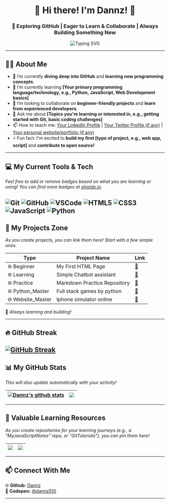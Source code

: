 <h1 align="center">👋 Hi there! I'm Dannz! 🚀</h1>
<h3 align="center">🌱 Exploring GitHub | Eager to Learn & Collaborate | Always Building Something New</h3>

<p align="center">
  <img src="https://readme-typing-svg.herokuapp.com?color=00FF00&center=true&vCenter=true&lines=Learning+GitHub!;Exploring+new+technologies!;Open+to+collaborations!;Coding+and+building!;Connecting+with+developers!" alt="Typing SVG" />
</p>

---

## 🙋‍♂️ About Me

- 🔭 I’m currently **diving deep into GitHub** and **learning new programming concepts**.
- 🌱 I’m currently learning **[Your primary programming language/technology, e.g., Python, JavaScript, Web Development basics]**
- 👯 I’m looking to collaborate on **beginner-friendly projects** and **learn from experienced developers**.
- 💬 Ask me about **[Topics you're learning or interested in, e.g., getting started with Git, basic coding challenges]**
- 📫 How to reach me: [Your LinkedIn Profile](YOUR_LINKEDIN_URL) | [Your Twitter Profile (if any)](YOUR_TWITTER_URL) | [Your personal website/portfolio (if any)](YOUR_PORTFOLIO_URL)
- ⚡ Fun fact: I'm excited to **build my first [type of project, e.g., web app, script]** and **contribute to open source!**

---

## 💻 My Current Tools & Tech

_Feel free to add or remove badges based on what you are learning or using! You can find more badges at [shields.io](https://shields.io/)._

![Git](https://img.shields.io/badge/Git-F05032?style=for-the-badge&logo=git&logoColor=white)
![GitHub](https://img.shields.io/badge/GitHub-181717?style=for-the-badge&logo=github&logoColor=white)
![VSCode](https://img.shields.io/badge/Visual_Studio_Code-007ACC?style=for-the-badge&logo=visual-studio-code&logoColor=white)
![HTML5](https://img.shields.io/badge/HTML5-E34F26?style=for-the-badge&logo=html5&logoColor=white)
![CSS3](https://img.shields.io/badge/CSS3-1572B6?style=for-the-badge&logo=css3&logoColor=white)
![JavaScript](https://img.shields.io/badge/JavaScript-F7DF1E?style=for-the-badge&logo=javascript&logoColor=black)
![Python](https://img.shields.io/badge/Python-3776AB?style=for-the-badge&logo=python&logoColor=white)
---

## 📑 My Projects Zone

_As you create projects, you can link them here! Start with a few simple ones._

| Type             | Project Name                      | Link                                                                        |
|------------------|-----------------------------------|-----------------------------------------------------------------------------|
| 🌐 Beginner      | My First HTML Page                | [🔗](https://github.com/dannz510/Heart-by-dz)                              |
| 🌐 Learning      | Simple Chatbot assistant          | [🔗](https://github.com/dannz510/A.Z.O.Z)                                  |
| 🌐 Practice      | Markdown Practice Repository      | [🔗](https://github.com/dannz510/DinoGame)                                 |
| 🌐 Python_Master | Full stack games by python        | [🔗](https://github.com/dannz510/PYTHON-GAME-MASTER)                       |
| 🌐 Website_Master| Iphone simulator online           | [🔗](https://github.com/dannz510/Iphone-15-simulator)                      |

🚀 *Always learning and building!*

---

## 🔥 GitHub Streak

[![GitHub Streak](https://streak-stats.demolab.com/?user=dannz510&theme=hacker&border_radius=15&hide_total_contributions=true)](https://git.io/streak-stats)
---

## 📊 My GitHub Stats

_This will also update automatically with your activity!_

| <a href="https://github.com/dannz510/github-readme-stats"><img align="center" src="https://github-readme-stats.vercel.app/api?username=dannz510&show_icons=true&include_all_commits=true&theme=buefy&hide_border=true" alt="Dannz's github stats" /></a> | <a href="https://github.com/dannz510/github-readme-stats"><img align="center" src="https://github-readme-stats.vercel.app/api/top-langs/?username=dannz510&layout=compact&theme=buefy&hide_border=true" /></a> |
| ------------- | ------------- |

---

## 🚀 Valuable Learning Resources

_As you create repositories for your learning journeys (e.g., a "MyJavaScriptNotes" repo, or "GitTutorials"), you can pin them here!_

| <a href="https://github.com/dannz510/your-learning-repo-1"><img align="center" src="https://github-readme-stats.vercel.app/api/pin/?username=dannz510&repo=your-learning-repo-1&theme=buefy" /></a> | <a href="https://github.com/dannz510/your-learning-repo-2"><img align="center" src="https://github-readme-stats.vercel.app/api/pin/?username=dannz510&repo=your-learning-repo-2&theme=buefy" /></a> |
| ------------- | ------------- |
---

## 📫 Connect With Me

🌐 **Github:** [Dannz](https://github.com/dannz510) <br>
🔏 **Codepen:** [@dannz510](https://codepen.io/dannz510) <br>

---
